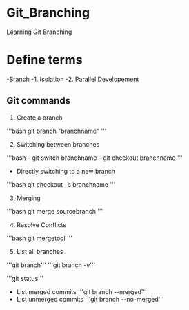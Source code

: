 # Git_Branching
Learning Git Branching

# Define terms
-Branch
-1. Isolation
-2. Parallel Developement

## Git commands

1. Create a branch

'''bash
    git branch "branchname"
'''

2. Switching between branches

'''bash
    - git switch branchname
    - git checkout branchname
'''

- Directly switching to a new branch

'''bash
    git checkout -b branchname 
'''

3. Merging

'''bash
    git merge sourcebranch
'''

4. Resolve Conflicts

'''bash
   git mergetool 
'''

5. List all branches

'''git branch'''
'''git branch -v'''

'''git status'''

- List merged commits
'''git branch --merged'''
- List unmerged commits
'''git branch --no-merged'''





